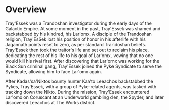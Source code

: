 # Overview
Tray'Essek was a Trandoshan investigator during the early days of the Galactic Empire.
At some moment in the past, Tray'Essek was shamed and backstabbed by his kindred, his Lar'omx.
A disciple of the Trandoshan religion, Tray'EsSek lost his position of honor in his afterlife with his Jagannath points reset to zero, as per standard Trandoshan beliefs.
Tray'Essek then took the traitor's life and set out to reclaim his place, dedicating the rest of his life to his goal of Lar'omx, vowing that no one would kill his rival first.
After discovering that Lar'omx was working for the Black Sun criminal gang, Tray'Essek joined the Pyke Syndicate to serve the Syndicate, allowing him to face Lar'omx again.


After Kadas'sa'Niktos bounty hunter Kaa'to Leeachos backstabbed the Pykes, Tray'Essek, with a group of Pyke-related agents, was tasked with tracking down the Nikto.
During the mission, Tray'Essek encountered Lar'omx on Coruscant at an Underworld gambling den, the Spyder, and later discovered Leeachos at The Works district.